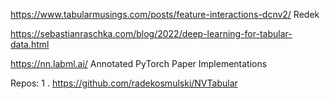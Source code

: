 https://www.tabularmusings.com/posts/feature-interactions-dcnv2/   Redek

https://sebastianraschka.com/blog/2022/deep-learning-for-tabular-data.html

https://nn.labml.ai/    Annotated PyTorch Paper Implementations

Repos:
1 . https://github.com/radekosmulski/NVTabular
